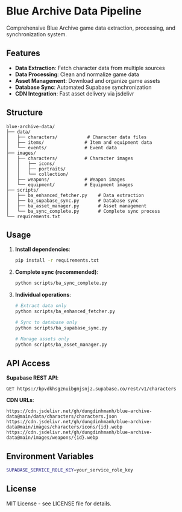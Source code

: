 # Blue Archive Data Pipeline

Comprehensive Blue Archive game data extraction, processing, and synchronization system.

## Features

- **Data Extraction**: Fetch character data from multiple sources
- **Data Processing**: Clean and normalize game data
- **Asset Management**: Download and organize game assets
- **Database Sync**: Automated Supabase synchronization
- **CDN Integration**: Fast asset delivery via jsdelivr

## Structure

```
blue-archive-data/
├── data/
│   ├── characters/           # Character data files
│   ├── items/               # Item and equipment data
│   └── events/              # Event data
├── images/
│   ├── characters/          # Character images
│   │   ├── icons/
│   │   ├── portraits/
│   │   └── collection/
│   ├── weapons/             # Weapon images
│   └── equipment/           # Equipment images
├── scripts/
│   ├── ba_enhanced_fetcher.py    # Data extraction
│   ├── ba_supabase_sync.py       # Database sync
│   ├── ba_asset_manager.py       # Asset management
│   └── ba_sync_complete.py       # Complete sync process
└── requirements.txt
```

## Usage

1. **Install dependencies**:
   ```bash
   pip install -r requirements.txt
   ```

2. **Complete sync (recommended)**:
   ```bash
   python scripts/ba_sync_complete.py
   ```

3. **Individual operations**:
   ```bash
   # Extract data only
   python scripts/ba_enhanced_fetcher.py
   
   # Sync to database only
   python scripts/ba_supabase_sync.py
   
   # Manage assets only
   python scripts/ba_asset_manager.py
   ```

## API Access

**Supabase REST API**:
```
GET https://bpvdkhsgznuibgmjsnjz.supabase.co/rest/v1/characters
```

**CDN URLs**:
```
https://cdn.jsdelivr.net/gh/dungdinhmanh/blue-archive-data@main/data/characters/characters.json
https://cdn.jsdelivr.net/gh/dungdinhmanh/blue-archive-data@main/images/characters/icons/{id}.webp
https://cdn.jsdelivr.net/gh/dungdinhmanh/blue-archive-data@main/images/weapons/{id}.webp
```

## Environment Variables

```bash
SUPABASE_SERVICE_ROLE_KEY=your_service_role_key
```

## License

MIT License - see LICENSE file for details.